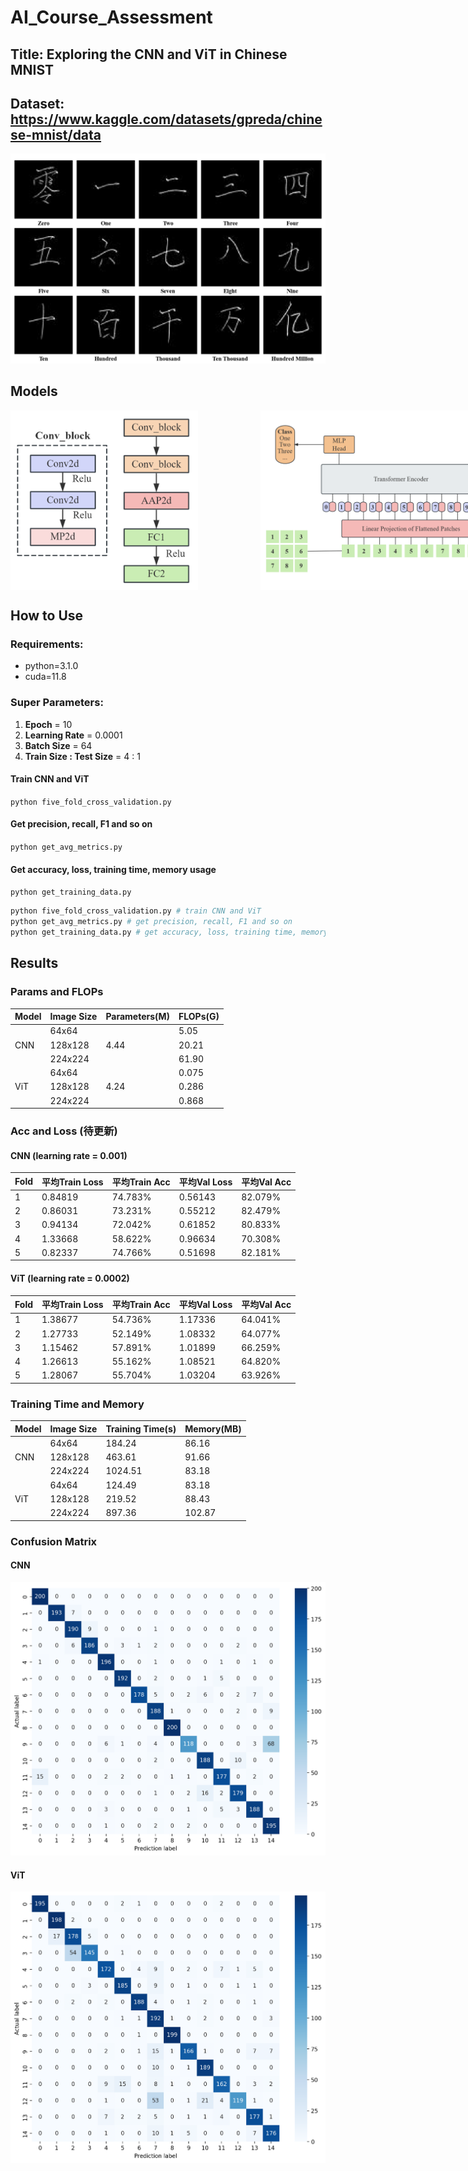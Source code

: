 # AI_Course_Assessment
## Title: Exploring the CNN and ViT in Chinese MNIST
## Dataset: https://www.kaggle.com/datasets/gpreda/chinese-mnist/data
![dataset_sample](Article_Images/dataset_sample.png)

## Models
<!DOCTYPE html>
<html lang="zh-CN">
<body>
  <div style="display: flex; justify-content: space-around;">
    <img src="Article_Images/CNN.png" alt="CNN" style="width: 300px; height: auto; margin-right: 100px;">
    <img src="Article_Images/ViT.png" alt="ViT" style="width: 700px; height: auto;">
  </div>
</body>
</html>

## How to Use
### Requirements:
* python=3.1.0
* cuda=11.8
### Super Parameters:
1. **Epoch** = 10
2. **Learning Rate** = 0.0001
3. **Batch Size** = 64
4. **Train Size : Test Size** = 4 : 1

#### Train CNN and ViT
`python five_fold_cross_validation.py`

#### Get precision, recall, F1 and so on
`python get_avg_metrics.py`

#### Get accuracy, loss, training time, memory usage
`python get_training_data.py`
```python
python five_fold_cross_validation.py # train CNN and ViT
python get_avg_metrics.py # get precision, recall, F1 and so on
python get_training_data.py # get accuracy, loss, training time, memory usage
```


## Results
### Params and FLOPs
|Model|Image Size|Parameters(M)|FLOPs(G)|
|-----|----------|-------------|--------|
||64x64||5.05|
|CNN|128x128|4.44|20.21|
||224x224||61.90|
||64x64||0.075|
|ViT|128x128|4.24|0.286|
||224x224||0.868|
### Acc and Loss (待更新)
#### CNN (learning rate = 0.001)
| Fold | 平均Train Loss | 平均Train Acc | 平均Val Loss | 平均Val Acc |
|------|----------------|----------------|--------------|--------------|
| 1    | 0.84819        | 74.783%        | 0.56143      | 82.079%      |
| 2    | 0.86031        | 73.231%        | 0.55212      | 82.479%      |
| 3    | 0.94134        | 72.042%        | 0.61852      | 80.833%      |
| 4    | 1.33668        | 58.622%        | 0.96634      | 70.308%      |
| 5    | 0.82337        | 74.766%        | 0.51698      | 82.181%      |
#### ViT (learning rate = 0.0002)
| Fold | 平均Train Loss | 平均Train Acc | 平均Val Loss | 平均Val Acc |
|------|----------------|----------------|--------------|--------------|
| 1    | 1.38677        | 54.736%        | 1.17336      | 64.041%      |
| 2    | 1.27733        | 52.149%        | 1.08332      | 64.077%      |
| 3    | 1.15462        | 57.891%        | 1.01899      | 66.259%      |
| 4    | 1.26613        | 55.162%        | 1.08521      | 64.820%      |
| 5    | 1.28067        | 55.704%        | 1.03204      | 63.926%      |
### Training Time and Memory
|Model|Image Size|Training Time(s)|Memory(MB)|
|-----|----------|-------------|--------|
||64x64|184.24|86.16|
|CNN|128x128|463.61|91.66|
||224x224|1024.51|83.18|
||64x64|124.49|83.18|
|ViT|128x128|219.52|88.43|
||224x224|897.36|102.87|
### Confusion Matrix
#### CNN
![CNN_confusion](results/CNN_confusion_matrix.png)  
#### ViT
![ViT_confusion](results/ViT_confusion_matrix.png)

